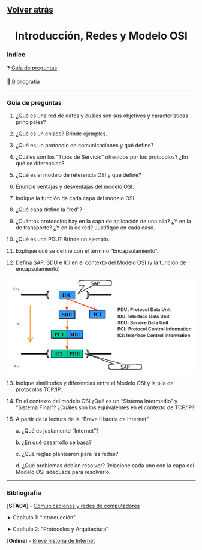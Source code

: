 ## [Volver atrás](../readme.md)

<div align="center">
<h1>Introducción, Redes y Modelo OSI</h1>
</div>

### Indice

❓ [Guía de preguntas](#guia-de-preguntas)

📖 [Bibliografía](#bibliografia)

---

### Guia de preguntas

1. ¿Qué es una red de datos y cuáles son sus objetivos y características principales?

2. ¿Qué es un enlace? Brinde ejemplos.

3. ¿Qué es un protocolo de comunicaciones y qué define?

4. ¿Cuáles son los “Tipos de Servicio” ofrecidos por los protocolos? ¿En qué se diferencian?

5. ¿Qué es el modelo de referencia OSI y qué define?

6. Enuncie ventajas y desventajas del modelo OSI.

7. Indique la función de cada capa del modelo OSI.

8. ¿Qué capa define la “red”?

9. ¿Cuántos protocolos hay en la capa de aplicación de una pila? ¿Y en la de transporte? ¿Y en la de red? Justifique en cada caso.

10. ¿Qué es una PDU? Brinde un ejemplo.

11. Explique qué se define con el término “Encapsulamiento”.

12. Defina SAP, SDU e ICI en el contexto del Modelo OSI (y la función de encapsulamiento)

<div align="center">

![01_sap.png](/teoria/imagenes/01_sap.png)

</div>

13. Indique similitudes y diferencias entre el Modelo OSI y la pila de protocolos TCP/IP.

14. En el contexto del modelo OSI ¿Qué es un “Sistema Intermedio” y “Sistema Final”? ¿Cuáles son los equivalentes en el contexto de TCP/IP?

15. A partir de la lectura de la “Breve Historia de Internet”

    a. ¿Qué es justamente “Internet”?

    b. ¿En qué desarrollo se basa?

    c. ¿Qué reglas plantearon para las redes?

    d. ¿Qué problemas debían resolver? Relacione cada uno con la capa del Modelo OSI adecuada para resolverlo.

---

### Bibliografia

<div>

[**STA04**] - [Comunicaciones y redes de computadores](https://github.com/mnomico/tyr/raw/main/libros/STA04.pdf)

</div>

➤ Capítulo 1: “Introducción”

➤ Capítulo 2: “Protocolos y Arquitectura”

[**Online**] - [Breve historia de Internet](https://www.internetsociety.org/es/internet/history-internet/brief-history-internet/)

